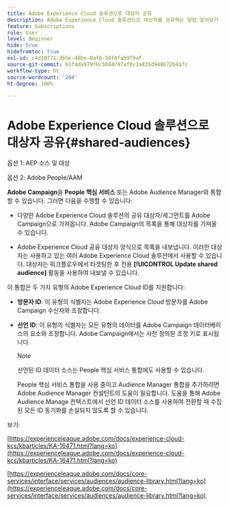 ```yaml
---
title: Adobe Experience Cloud 솔루션으로 대상자 공유
description: Adobe Experience Cloud 솔루션으로 대상자를 공유하는 방법 알아보기
feature: Subscriptions
role: User
level: Beginner
hide: true
hidefromtoc: true
exl-id: c4d30771-db5e-40be-8af6-50f0fab9f9af
source-git-commit: 65f4da979f0c5884797af0c3a835d948672b4a7c
workflow-type: ht
source-wordcount: '264'
ht-degree: 100%

---
```


# Adobe Experience Cloud 솔루션으로 대상자 공유{#shared-audiences}


옵션 1: AEP 소스 및 대상

옵션 2: Adobe People/AAM

**Adobe Campaign**&#x200B;을 **People 핵심 서비스** 또는 Adobe Audience Manager와 통합할 수 있습니다. 그러면 다음을 수행할 수 있습니다:

* 다양한 Adobe Experience Cloud 솔루션의 공유 대상자/세그먼트를 Adobe Campaign으로 가져옵니다. Adobe Campaign의 목록을 통해 대상자를 가져올 수 있습니다.

* Adobe Experience Cloud 공유 대상자 양식으로 목록을 내보냅니다. 이러한 대상자는 사용하고 있는 여러 Adobe Experience Cloud 솔루션에서 사용할 수 있습니다. 대상자는 워크플로우에서 타겟팅한 후 전용 **[!UICONTROL Update shared audience]** 활동을 사용하여 내보낼 수 있습니다.

이 통합은 두 가지 유형의 Adobe Experience Cloud ID를 지원합니다:

* **방문자 ID**: 이 유형의 식별자는 Adobe Experience Cloud 방문자를 Adobe Campaign 수신자와 조정합니다.
* **선언 ID**: 이 유형의 식별자는 모든 유형의 데이터를 Adobe Campaign 데이터베이스의 요소와 조정합니다. Adobe Campaign에서는 사전 정의된 조정 키로 표시됩니다.

   >[!NOTE]
   >
   > 선언된 ID 데이터 소스는 People 핵심 서비스 통합에도 사용할 수 있습니다.
   >
   >People 핵심 서비스 통합을 사용 중이고 Audience Manager 통합을 추가하려면 Adobe Audience Manager 컨설턴트의 도움이 필요합니다. 도움을 통해 Adobe Audience Manage 컨텍스트에서 선언 ID 데이터 소스를 사용하여 전환할 때 수집된 모든 ID 동기화를 손실되지 않도록 할 수 있습니다.

보기:

[https://experienceleague.adobe.com/docs/experience-cloud-kcs/kbarticles/KA-16471.html?lang=ko](https://experienceleague.adobe.com/docs/experience-cloud-kcs/kbarticles/KA-16471.html?lang=ko)

[https://experienceleague.adobe.com/docs/core-services/interface/services/audiences/audience-library.html?lang=ko](https://experienceleague.adobe.com/docs/core-services/interface/services/audiences/audience-library.html?lang=ko)
